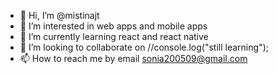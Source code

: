 - 👋 Hi, I’m @mistinajt
- 👀 I’m interested in web apps and mobile apps 
- 🌱 I’m currently learning react and react native
- 💞️ I’m looking to collaborate on //console.log("still learning"); 
- 📫 How to reach me by email sonia200509@gmail.com

<!---
mistinajt/mistinajt is a ✨ special ✨ repository because its `README.md` (this file) appears on your GitHub profile.
You can click the Preview link to take a look at your changes.
--->
